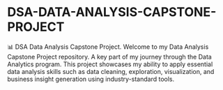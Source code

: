 # DSA-DATA-ANALYSIS-CAPSTONE-PROJECT
📊 DSA Data Analysis Capstone Project.
Welcome to my Data Analysis Capstone Project repository.
A key part of my journey through the Data Analytics program.
This project showcases my ability to apply essential data analysis skills such as data cleaning, exploration, visualization, and business insight generation using industry-standard tools.
